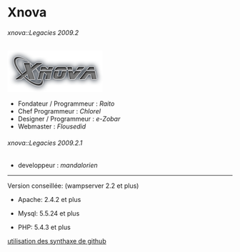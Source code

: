 Xnova
=======

###### xnova::Legacies 2009.2
[![Xnova](images/xnova.png)](http://wootook.org)

- Fondateur / Programmeur : _Raito_
- Chef Programmeur : _Chlorel_
- Designer / Programmeur : _e-Zobar_
- Webmaster : _Flousedid_

###### xnova::Legacies 2009.2.1

- developpeur : _mandalorien_
	
---

Version conseillée: (wampserver 2.2 et plus)

- Apache: 2.4.2 et plus

- Mysql: 5.5.24 et plus

- PHP: 5.4.3 et plus

[utilisation des synthaxe de github ](https://github.com/adam-p/markdown-here/wiki/Markdown-Cheatsheet)
